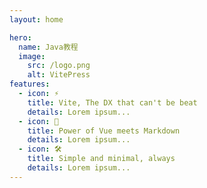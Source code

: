 ```yaml
---
layout: home

hero:
  name: Java教程
  image:
    src: /logo.png
    alt: VitePress
features: 
  - icon: ⚡️ 
    title: Vite, The DX that can't be beat 
    details: Lorem ipsum... 
  - icon: 🖖 
    title: Power of Vue meets Markdown 
    details: Lorem ipsum... 
  - icon: 🛠️ 
    title: Simple and minimal, always 
    details: Lorem ipsum...
---
```








